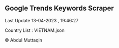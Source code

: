 

## Google Trends Keywords Scraper 
 
Last Update 13-04-2023 , 19:46:27

Country List :
VIETNAM.json



© Abdul Muttaqin 
